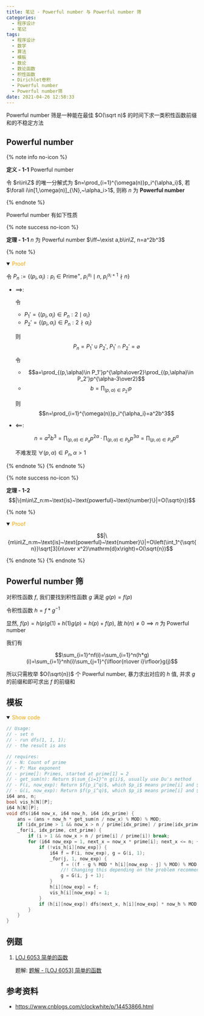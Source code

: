 ```yaml
---
title: 笔记 - Powerful number 与 Powerful number 筛
categories:
  - 程序设计
  - 笔记
tags:
  - 程序设计
  - 数学
  - 算法
  - 模板
  - 数论
  - 数论函数
  - 积性函数
  - Dirichlet卷积
  - Powerful number
  - Powerful number筛
date: 2021-04-26 12:58:33
---
```


Powerful number 筛是一种能在最佳 $O(\sqrt n)$ 的时间下求一类积性函数前缀和的不稳定方法

<!-- more -->

## Powerful number

{% note info no-icon %}

**<a id="def-1-1">定义 - 1-1</a>** Powerful number

令 $n\in\Z$ 的唯一分解式为 $n=\prod_{i=1}^{\omega(n)}p_i^{\alpha_i}$, 若 $\forall i\in[1,\omega(n)]_{\N},~\alpha_i>1$, 则称 $n$ 为 **Powerful number**

{% endnote %}

Powerful number 有如下性质

{% note success no-icon %}

**<a id="th-1-1">定理 - 1-1</a>** $n$ 为 Powerful number $\iff~\exist a,b\in\Z, n=a^2b^3$

{% note %}

<details open="open">
<summary><font color='orange'>Proof</font></summary>

令 $P_n:=\{(p_i,\alpha_i):p_i\in\text{Prime}^+,~p_i^{\alpha_i}\mid n,~p_i^{\alpha_i+1}\nmid n\}$

- $\implies$:

  令
  - $P_1'=\{(p_i,\alpha_i)\in P_n:2\mid\alpha_i\}$
  - $P_2'=\{(p_i,\alpha_i)\in P_n:2\nmid\alpha_i\}$

  则
  $$P_n=P_1'\cup P_2',~P_1'\cap P_2'=\varnothing$$

  令
  - $$a=\prod_{(p,\alpha)\in P_1'}p^{\alpha\over2}\prod_{(p,\alpha)\in P_2'}p^{\alpha-3\over2}$$
  - $$b=\prod_{(p,\alpha)\in P_2'}p$$

  则
  $$n=\prod_{i=1}^{\omega(n)}p_i^{\alpha_i}=a^2b^3$$
- $\impliedby$:

  $$n=a^2b^3=\prod_{(p,\alpha)\in P_a}p^{2\alpha}\cdot\prod_{(p,\alpha)\in P_b}p^{3\alpha}=\prod_{(p,\alpha)\in P_n}p^\alpha$$

  不难发现 $\forall(p,\alpha)\in P_n,\alpha>1$

</details>

{% endnote %}
{% endnote %}

{% note success no-icon %}

**<a id="th-1-2">定理 - 1-2</a>**
$$|\{m\in\Z_n:m~\text{is}~\text{powerful}~\text{number}\}|=O(\sqrt{n})$$

{% note %}

<details open="open">
<summary><font color='orange'>Proof</font></summary>

$$|\{m\in\Z_n:m~\text{is}~\text{powerful}~\text{number}\}|=O\left(\int_1^{\sqrt{n}}\sqrt[3]{n\over x^2}\mathrm{d}x\right)=O(\sqrt{n})$$

</details>

{% endnote %}
{% endnote %}

## Powerful number 筛

对积性函数 $f$, 我们要找到积性函数 $g$ 满足 $g(p)=f(p)$

令积性函数 $h=f*g^{-1}$

显然, $f(p)=h(p)g(1)+h(1)g(p)=h(p)+f(p)$, 故 $h(n)\ne 0\implies n$ 为 Powerful number

我们有

$$\sum_{i=1}^nf(i)=\sum_{i=1}^n(h*g)(i)=\sum_{i=1}^nh(i)\sum_{j=1}^{\lfloor{n\over i}\rfloor}g(j)$$

所以只需枚举 $O(\sqrt{n})$ 个 Powerful number, 暴力求出对应的 $h$ 值, 并求 $g$ 的前缀和即可求出 $f$ 的前缀和

## 模板

<details open>
<summary><font color='orange'>Show code</font></summary>

```cpp
// Usage:
// - set n
// - run dfs(1, 1, 1);
// - the result is ans

// requires:
// - N: Count of prime
// - P: Max exponent
// - prime[]: Primes, started at prime[1] = 2
// - get_sum(n): Return $\sum_{i=1}^n g(i)$, usually use Du's method
// - F(i, now_exp): Return $f(p_i^q)$, which $p_i$ means prime[i] and $q$ means now_exp
// - G(i, now_exp): Return $f(p_i^q)$, which $p_i$ means prime[i] and $q$ means now_exp
i64 ans, n;
bool vis_h[N][P];
i64 h[N][P];
void dfs(i64 now_x, i64 now_h, i64 idx_prime) {
    ans = (ans + now_h * get_sum(n / now_x) % MOD) % MOD;
    if (idx_prime > 1 && now_x > n / prime[idx_prime] / prime[idx_prime]) return;
    _for(i, idx_prime, cnt_prime) {
        if (i > 1 && now_x > n / prime[i] / prime[i]) break;
        for (i64 now_exp = 1, next_x = now_x * prime[i]; next_x <= n; ++now_exp, next_x *= prime[i]) {
            if (!vis_h[i][now_exp]) {
                i64 f = F(i, now_exp), g = G(i, 1);
                _for(j, 1, now_exp) {
                    f = ((f - g % MOD * h[i][now_exp - j] % MOD) % MOD + MOD) % MOD;
                    //! Changing this depending on the problem recommended
                    g = G(i, j + 1);
                }
                h[i][now_exp] = f;
                vis_h[i][now_exp] = 1;
            }
            if (h[i][now_exp]) dfs(next_x, h[i][now_exp] * now_h % MOD, i + 1);
        }
    }
}
```

</details>

## 例题

1. [LOJ 6053 简单的函数](https://loj.ac/p/6053)
  
   题解: [题解 - [LOJ 6053] 简单的函数](/article/loj-6053/)

## 参考资料

- <https://www.cnblogs.com/clockwhite/p/14453866.html>
